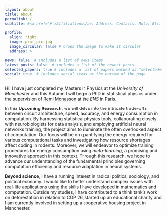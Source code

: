 ```yaml
---
layout: about
title: about
permalink: /
subtitle: #<a href='#'>Affiliations</a>. Address. Contacts. Moto. Etc.

profile:
  align: right
  image: prof_pic.jpg
  image_circular: false # crops the image to make it circular
  address: >

news: false  # includes a list of news items
latest_posts: false  # includes a list of the newest posts
selected_papers: true # includes a list of papers marked as "selected={true}"
social: true  # includes social icons at the bottom of the page
---
```


Hi! I have just completed my Masters in Physics at the *University of Manchester* and this Autumn I will begin a PhD in statistical physics under the supervision of [Remi Monasson](http://www.phys.ens.fr/~monasson/) at the *ENS* in Paris.

In this **Upcoming Research**, we will delve into the intricate trade-offs between circuit architecture, speed, accuracy, and energy consumption in computation. By harnessing statistical physics tools, collaborating closely with neurobiologists for data analysis, and employing artificial neural networks training, the project aims to illuminate the often overlooked aspect of computation. Our focus will be on quantifying the energy required for various computational tasks and investigating how resource shortages affect coding in rodents. Moreover, we will endeavor to optimize training procedures for energy consumption using *meta-learning*, a promising and innovative approach in this context. 
Through this research, we hope to advance our understanding of the fundamental principles governing computation efficiency and resource adaptation in neural systems.

**Beyond science**, I have a running interest in radical politics, sociology, and political economy. I would like  to better understand complex issues with real-life applications using the skills I have developed in mathematics and computation. Outside my studies, I have contributed to a think tank’s work on deforestation in relation to COP 26, started up an educational charity and I am currently involved in setting up a cooperative housing project in Manchester.